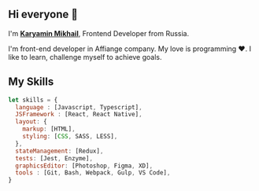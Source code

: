## Hi everyone 👋 

I'm <B>[Karyamin Mikhail](https://mikhailkaryamin.ru/)</B>, Frontend Developer from Russia. 

I'm front-end developer in Affiange company. 
My love is programming ❤️.
I like to learn, challenge myself to achieve goals.

## My Skills
```js
let skills = {
  language : [Javascript, Typescript],
  JSFramework : [React, React Native],
  layout: {
    markup: [HTML],
    styling: [CSS, SASS, LESS],
  },
  stateManagement: [Redux],
  tests: [Jest, Enzyme],
  graphicsEditor: [Photoshop, Figma, XD],
  tools : [Git, Bash, Webpack, Gulp, VS Code],
}
```
